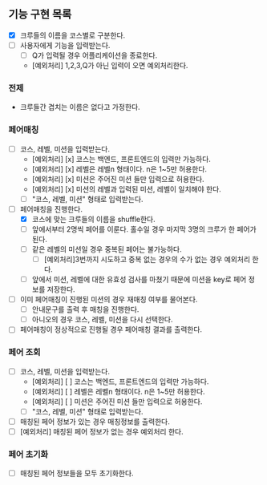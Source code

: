 ## 기능 구현 목록
- [x] 크루들의 이름을 코스별로 구분한다.
- [ ] 사용자에게 기능을 입력받는다.
  - [ ] Q가 입력될 경우 어플리케이션을 종료한다.
  - [예외처리] 1,2,3,Q가 아닌 입력이 오면 예외처리한다.
### 전제
- 크루들간 겹치는 이름은 없다고 가정한다.
### 페어매칭
- [ ] 코스, 레벨, 미션을 입력받는다.
  - [예외처리] [x] 코스는 백엔드, 프론트엔드의 입력만 가능하다.
  - [예외처리] [x] 레벨은 레벨n 형태이다. n은 1~5만 허용한다.
  - [예외처리] [x] 미션은 주어진 미션 들만 입력으로 허용한다.
  - [예외처리] [x] 미션의 레벨과 입력된 미션, 레벨이 일치해야 한다.
  - [ ] "코스, 레벨, 미션" 형태로 입력받는다.
- [ ] 페어매칭을 진행한다.
  - [x] 코스에 맞는 크루들의 이름을 shuffle한다.
  - [ ] 앞에서부터 2명씩 페어를 이룬다. 홀수일 경우 마지막 3명의 크루가 한 페어가 된다.
  - [ ] 같은 레벨의 미션일 경우 중복된 페어는 불가능하다.
    - [ ] [예외처리]3번까지 시도하고 중복 없는 경우의 수가 없는 경우 예외처리 한다.
  - [ ] 앞에서 미션, 레벨에 대한 유효성 검사를 마쳤기 때문에 미션을 key로 페어 정보를 저장한다.
- [ ] 이미 페어매칭이 진행된 미션의 경우 재매칭 여부를 물어본다.
  - [ ] 안내문구를 출력 후 매칭을 진행한다.
  - [ ] 아니오의 경우 코스, 레벨, 미션을 다시 선택한다.
- [ ] 페어매칭이 정상적으로 진행될 경우 페어매칭 결과를 출력한다.

### 페어 조회
- [ ] 코스, 레벨, 미션을 입력받는다.
  - [예외처리] [ ] 코스는 백엔드, 프론트엔드의 입력만 가능하다.
  - [예외처리] [ ] 레벨은 레벨n 형태이다. n은 1~5만 허용한다.
  - [예외처리] [ ] 미션은 주어진 미션 들만 입력으로 허용한다.
  - [ ] "코스, 레벨, 미션" 형태로 입력받는다.
- [ ] 매칭된 페어 정보가 있는 경우 매칭정보를 출력한다.
- [ ] [예외처리] 매칭된 페어 정보가 없는 경우 예외처리 한다.
### 페어 초기화
- [ ] 매칭된 페어 정보들을 모두 초기화한다.